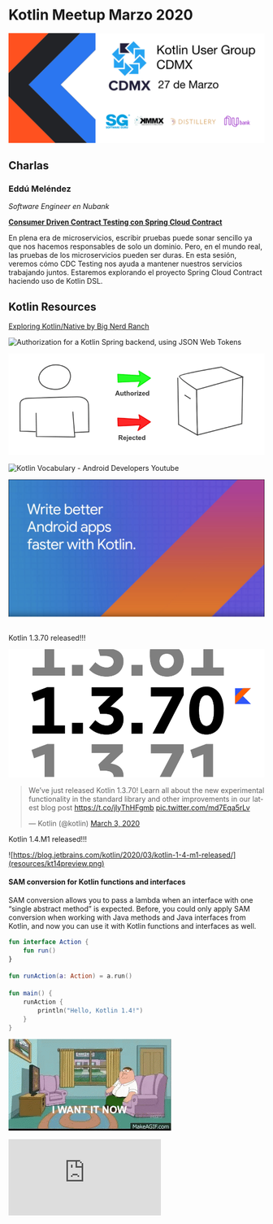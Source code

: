 # Kotlin Meetup Marzo 2020

![Kotlin Meetup Banner](resources/banner.png)

## Charlas 

### Eddú Meléndez 
_Software Engineer en Nubank_

[**Consumer Driven Contract Testing con Spring Cloud Contract**](resources/slide)

En plena era de microservicios, escribir pruebas puede sonar sencillo ya que nos hacemos 
responsables de solo un dominio. Pero, en el mundo real, las pruebas de los microservicios 
pueden ser duras. En esta sesión, veremos cómo CDC Testing nos ayuda a mantener nuestros 
servicios trabajando juntos. Estaremos explorando el proyecto Spring Cloud Contract 
haciendo uso de Kotlin DSL.

## Kotlin Resources

[Exploring Kotlin/Native by Big Nerd Ranch](https://www.bignerdranch.com/blog/exploring-kotlin-native-part-1/)



![Authorization for a Kotlin Spring backend, using JSON Web Tokens](https://itnext.io/authorization-for-a-kotlin-spring-backend-using-json-web-tokens-9f3c7b0d1ee7)

[![Authorization for a Kotlin Spring backend, using JSON Web Tokens](resources/auth.png)](https://itnext.io/authorization-for-a-kotlin-spring-backend-using-json-web-tokens-9f3c7b0d1ee7)



![Kotlin Vocabulary - Android Developers Youtube](http://youtube.com/watch?v=OyIRuxjBORY)

[![Kotlin Vocabulary - Android Developers Youtube](resources/ktvocabularyYT.png)](http://youtube.com/watch?v=OyIRuxjBORY)




##

Kotlin 1.3.70 released!!!

![Kotlin 1.3.70](resources/k137release.png)
<blockquote class="twitter-tweet"><p lang="en" dir="ltr">We’ve just released Kotlin 1.3.70! Learn all about the new experimental functionality in the standard library and other improvements in our latest blog post <a href="https://t.co/jlyThHFgmb">https://t.co/jlyThHFgmb</a> <a href="https://t.co/md7Eqa5rLv">pic.twitter.com/md7Eqa5rLv</a></p>&mdash; Kotlin (@kotlin) <a href="https://twitter.com/kotlin/status/1234917943970009090?ref_src=twsrc%5Etfw">March 3, 2020</a></blockquote>


Kotlin 1.4.M1 released!!!

![https://blog.jetbrains.com/kotlin/2020/03/kotlin-1-4-m1-released/](resources/kt14preview.png)

#### SAM conversion for Kotlin functions and interfaces

SAM conversion allows you to pass a lambda when an interface with one “single abstract method” is expected. Before, you could only apply SAM conversion when working with Java methods and Java interfaces from Kotlin, and now you can use it with Kotlin functions and interfaces as well.

```kotlin
fun interface Action {
    fun run()
}

fun runAction(a: Action) = a.run()

fun main() {
    runAction {
        println("Hello, Kotlin 1.4!")
    }
}
```

![](resources/iwantitnow.gif)

![How to 1.4](https://kotlinlang.org/eap/install-eap-plugin.html?_ga=2.195523498.741204059.1585349604-1181474551.1546729213)